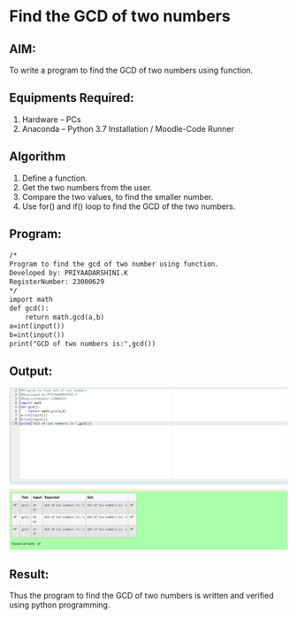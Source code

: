 # Find the GCD of two numbers

## AIM:
To write a program to find the GCD of two numbers using function.

## Equipments Required:
1. Hardware – PCs
2. Anaconda – Python 3.7 Installation / Moodle-Code Runner

## Algorithm
1. Define a function.
2. Get the two numbers from the user.
3. Compare the two values, to find the smaller number.
4. Use for() and if() loop to find the GCD of the two numbers.

## Program:
```
/*
Program to find the gcd of two number using function.
Developed by: PRIYAADARSHINI.K
RegisterNumber: 23000629
*/
import math
def gcd():
    return math.gcd(a,b)
a=int(input())
b=int(input())
print("GCD of two numbers is:",gcd())
```

## Output:
![output](/output.png)

## Result:
Thus the program to find the GCD of two numbers is written and verified using python programming.
